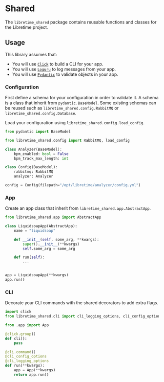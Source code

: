 # Shared

The `libretime_shared` package contains reusable functions and classes for the Libretime project.

## Usage

This library assumes that:

- You will use [`Click`](https://github.com/pallets/click) to build a CLI for your app.
- You will use [`Loguru`](https://github.com/delgan/loguru) to log messages from your app.
- You will use [`Pydantic`](https://github.com/samuelcolvin/pydantic/) to validate objects in your app.

### Configuration

First define a schema for your configuration in order to validate it. A schema is a class that inherit from `pydantic.BaseModel`. Some existing schemas can be reused such as `libretime_shared.config.RabbitMQ` or `libretime_shared.config.Database`.

Load your configuration using `libretime_shared.config.load_config`.

```py
from pydantic import BaseModel

from libretime_shared.config import RabbitMQ, load_config

class Analyzer(BaseModel):
    bpm_enabled: bool = False
    bpm_track_max_length: int

class Config(BaseModel):
    rabbitmq: RabbitMQ
    analyzer: Analyzer

config = Config(filepath="/opt/libretime/analyzer/config.yml")
```

### App

Create an app class that inherit from `libretime_shared.app.AbstractApp`.

```py
from libretime_shared.app import AbstractApp

class LiquidsoapApp(AbstractApp):
    name = "liquidsoap"

    def __init__(self, some_arg, **kwargs):
        super().__init__(**kwargs)
        self.some_arg = some_arg

    def run(self):
        ...


app = LiquidsoapApp(**kwargs)
app.run()
```

### CLI

Decorate your CLI commands with the shared decorators to add extra flags.

```py
import click
from libretime_shared.cli import cli_logging_options, cli_config_options

from .app import App

@click.group()
def cli():
    pass

@cli.command()
@cli_config_options
@cli_logging_options
def run(**kwargs):
    app = App(**kwargs)
    return app.run()
```
